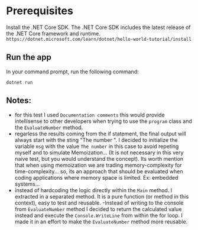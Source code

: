 # Prerequisites

Install the .NET Core SDK. The .NET Core SDK includes the latest release of the .NET Core framework and runtime.
`https://dotnet.microsoft.com/learn/dotnet/hello-world-tutorial/install`

## Run the app

In your command prompt, run the following command:

```
dotnet run
```

## Notes:

- for this test I used `Documentation comments` this would provide intellisense to other developers when trying to use the `program` class and the `EvaluateNumber` method.
- regarless the results coming from the if statement, the final output will always start with the sting "The number ". I decided to initialize the variable `msg` with the value `The number` in this case to avoid repeting myself and to simulate Memoization... (It is not necessary in this very naive test, but you would understand the concept). Its worth mention that when using memoization we are trading memory-complexity for time-complexity... so, its an approach that should be evaluated when coding applications where memory space is limited. Ex: embedded systems...
- instead of hardcoding the logic directly within the `Main` method. I extracted in a separated method. It is a pure function (or method in this context), easy to test and reusable.
  -Instead of writing to the console from `EvaluateNumber` method I decided to return the calculated value instead and execute the `Console.WriteLine` from within the for loop. I made it in an effort to make the `EvaluateNumber` method more reusable.
